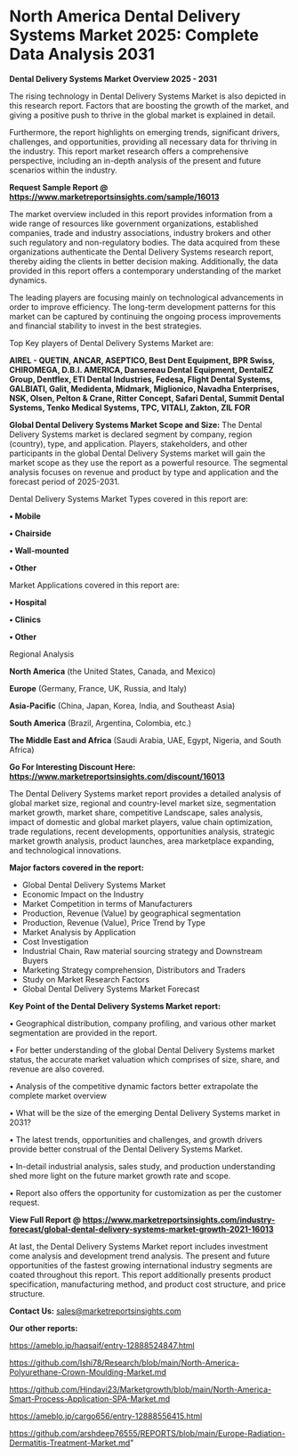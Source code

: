 # North America Dental Delivery Systems Market 2025: Complete Data Analysis 2031

<Strong> Dental Delivery Systems Market Overview 2025 - 2031</strong>

The rising technology in Dental Delivery Systems Market is also depicted in this research report. Factors that are boosting the growth of the market, and giving a positive push to thrive in the global market is explained in detail.

Furthermore, the report highlights on emerging trends, significant drivers, challenges, and opportunities, providing all necessary data for thriving in the industry. This report market research offers a comprehensive perspective, including an in-depth analysis of the present and future scenarios within the industry.

<strong>Request Sample Report @ <a href=https://www.marketreportsinsights.com/sample/16013>https://www.marketreportsinsights.com/sample/16013</a></strong>

The market overview included in this report provides information from a wide range of resources like government organizations, established companies, trade and industry associations, industry brokers and other such regulatory and non-regulatory bodies. The data acquired from these organizations authenticate the Dental Delivery Systems research report, thereby aiding the clients in better decision making. Additionally, the data provided in this report offers a contemporary understanding of the market dynamics.

The leading players are focusing mainly on technological advancements in order to improve efficiency. The long-term development patterns for this market can be captured by continuing the ongoing process improvements and financial stability to invest in the best strategies.

Top Key players of Dental Delivery Systems Market are:

<strong>AIREL - QUETIN, ANCAR, ASEPTICO, Best Dent Equipment, BPR Swiss, CHIROMEGA, D.B.I. AMERICA, Dansereau Dental Equipment, DentalEZ Group, Dentflex, ETI Dental Industries, Fedesa, Flight Dental Systems, GALBIATI, Galit, Medidenta, Midmark, Miglionico, Navadha Enterprises, NSK, Olsen, Pelton & Crane, Ritter Concept, Safari Dental, Summit Dental Systems, Tenko Medical Systems, TPC, VITALI, Zakton, ZIL FOR</strong>

<strong><b>Global Dental Delivery Systems Market Scope and Size:</b></strong>
The Dental Delivery Systems market is declared segment by company, region (country), type, and application. Players, stakeholders, and other participants in the global Dental Delivery Systems market will gain the market scope as they use the report as a powerful resource. The segmental analysis focuses on revenue and product by type and application and the forecast period of 2025-2031.

Dental Delivery Systems Market Types covered in this report are:

<strong>• Mobile

• Chairside

• Wall-mounted

• Other</strong>

Market Applications covered in this report are:

<strong>• Hospital

• Clinics

• Other</strong> 

Regional Analysis

<strong>North America</strong> (the United States, Canada, and Mexico)

<strong>Europe</strong> (Germany, France, UK, Russia, and Italy)

<strong>Asia-Pacific</strong> (China, Japan, Korea, India, and Southeast Asia)

<strong>South America</strong> (Brazil, Argentina, Colombia, etc.)

<strong>The Middle East and Africa</strong> (Saudi Arabia, UAE, Egypt, Nigeria, and South Africa)

<strong>Go For Interesting Discount Here: <a href=https://www.marketreportsinsights.com/discount/16013>https://www.marketreportsinsights.com/discount/16013</a></strong>

The Dental Delivery Systems market report provides a detailed analysis of global market size, regional and country-level market size, segmentation market growth, market share, competitive Landscape, sales analysis, impact of domestic and global market players, value chain optimization, trade regulations, recent developments, opportunities analysis, strategic market growth analysis, product launches, area marketplace expanding, and technological innovations.

<strong><b>Major factors covered in the report:</b></strong>
<ul>
  <li>Global Dental Delivery Systems Market </li>
  <li>Economic Impact on the Industry</li>
  <li>Market Competition in terms of Manufacturers</li>
  <li>Production, Revenue (Value) by geographical segmentation</li>
  <li>Production, Revenue (Value), Price Trend by Type</li>
  <li>Market Analysis by Application</li>
  <li>Cost Investigation</li>
  <li>Industrial Chain, Raw material sourcing strategy and Downstream Buyers</li>
  <li>Marketing Strategy comprehension, Distributors and Traders</li>
  <li>Study on Market Research Factors</li>
  <li>Global Dental Delivery Systems Market Forecast</li>
</ul>

<strong><b>Key Point of the Dental Delivery Systems Market report:</b></strong>

• Geographical distribution, company profiling, and various other market segmentation are provided in the report.

• For better understanding of the global Dental Delivery Systems market status, the accurate market valuation which comprises of size, share, and revenue are also covered.

• Analysis of the competitive dynamic factors better extrapolate the complete market overview

• What will be the size of the emerging Dental Delivery Systems market in 2031?

• The latest trends, opportunities and challenges, and growth drivers provide better construal of the Dental Delivery Systems Market.

• In-detail industrial analysis, sales study, and production understanding shed more light on the future market growth rate and scope.

• Report also offers the opportunity for customization as per the customer request.

<strong><b>View Full Report @ <a href=https://www.marketreportsinsights.com/industry-forecast/global-dental-delivery-systems-market-growth-2021-16013>https://www.marketreportsinsights.com/industry-forecast/global-dental-delivery-systems-market-growth-2021-16013</a></b></strong>


At last, the Dental Delivery Systems Market report includes investment come analysis and development trend analysis. The present and future opportunities of the fastest growing international industry segments are coated throughout this report. This report additionally presents product specification, manufacturing method, and product cost structure, and price structure.

<strong>Contact Us:</strong>
sales@marketreportsinsights.com

<strong>Our other reports:</strong>

<a href=https://ameblo.jp/haqsaif/entry-12888524847.html>https://ameblo.jp/haqsaif/entry-12888524847.html</a>

<a href=https://github.com/Ishi78/Research/blob/main/North-America-Polyurethane-Crown-Moulding-Market.md>https://github.com/Ishi78/Research/blob/main/North-America-Polyurethane-Crown-Moulding-Market.md</a>

<a href=https://github.com/Hindavi23/Marketgrowth/blob/main/North-America-Smart-Process-Application-SPA-Market.md>https://github.com/Hindavi23/Marketgrowth/blob/main/North-America-Smart-Process-Application-SPA-Market.md</a>

<a href=https://ameblo.jp/cargo656/entry-12888556415.html>https://ameblo.jp/cargo656/entry-12888556415.html</a>

<a href=https://github.com/arshdeep76555/REPORTS/blob/main/Europe-Radiation-Dermatitis-Treatment-Market.md>https://github.com/arshdeep76555/REPORTS/blob/main/Europe-Radiation-Dermatitis-Treatment-Market.md</a>"
